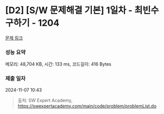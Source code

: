 # [D2] [S/W 문제해결 기본] 1일차 - 최빈수 구하기 - 1204 

[문제 링크](https://swexpertacademy.com/main/code/problem/problemDetail.do?contestProbId=AV13zo1KAAACFAYh) 

### 성능 요약

메모리: 48,704 KB, 시간: 133 ms, 코드길이: 416 Bytes

### 제출 일자

2024-11-07 10:43



> 출처: SW Expert Academy, https://swexpertacademy.com/main/code/problem/problemList.do